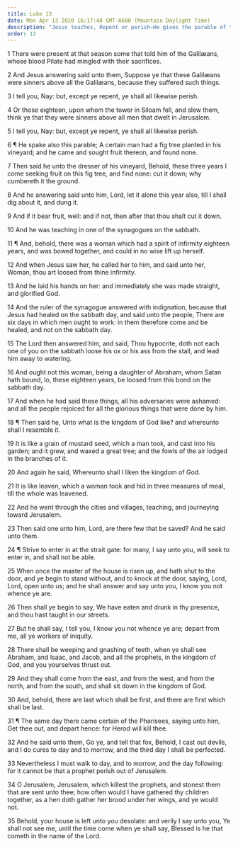 ```yaml
---
title: Luke 13
date: Mon Apr 13 2020 16:17:48 GMT-0600 (Mountain Daylight Time)
description: "Jesus teaches, Repent or perish—He gives the parable of the barren fig tree, heals a woman on the Sabbath, and likens the kingdom of God to a mustard seed—He discusses whether few or many are saved and laments over Jerusalem."
order: 13
---
```


1 There were present at that season some that told him of the Galilæans, whose blood Pilate had mingled with their sacrifices.

2 And Jesus answering said unto them, Suppose ye that these Galilæans were sinners above all the Galilæans, because they suffered such things.

3 I tell you, Nay: but, except ye repent, ye shall all likewise perish.

4 Or those eighteen, upon whom the tower in Siloam fell, and slew them, think ye that they were sinners above all men that dwelt in Jerusalem.

5 I tell you, Nay: but, except ye repent, ye shall all likewise perish.

6 ¶ He spake also this parable; A certain man had a fig tree planted in his vineyard; and he came and sought fruit thereon, and found none.

7 Then said he unto the dresser of his vineyard, Behold, these three years I come seeking fruit on this fig tree, and find none: cut it down; why cumbereth it the ground.

8 And he answering said unto him, Lord, let it alone this year also, till I shall dig about it, and dung it.

9 And if it bear fruit, well: and if not, then after that thou shalt cut it down.

10 And he was teaching in one of the synagogues on the sabbath.

11 ¶ And, behold, there was a woman which had a spirit of infirmity eighteen years, and was bowed together, and could in no wise lift up herself.

12 And when Jesus saw her, he called her to him, and said unto her, Woman, thou art loosed from thine infirmity.

13 And he laid his hands on her: and immediately she was made straight, and glorified God.

14 And the ruler of the synagogue answered with indignation, because that Jesus had healed on the sabbath day, and said unto the people, There are six days in which men ought to work: in them therefore come and be healed, and not on the sabbath day.

15 The Lord then answered him, and said, Thou hypocrite, doth not each one of you on the sabbath loose his ox or his ass from the stall, and lead him away to watering.

16 And ought not this woman, being a daughter of Abraham, whom Satan hath bound, lo, these eighteen years, be loosed from this bond on the sabbath day.

17 And when he had said these things, all his adversaries were ashamed: and all the people rejoiced for all the glorious things that were done by him.

18 ¶ Then said he, Unto what is the kingdom of God like? and whereunto shall I resemble it.

19 It is like a grain of mustard seed, which a man took, and cast into his garden; and it grew, and waxed a great tree; and the fowls of the air lodged in the branches of it.

20 And again he said, Whereunto shall I liken the kingdom of God.

21 It is like leaven, which a woman took and hid in three measures of meal, till the whole was leavened.

22 And he went through the cities and villages, teaching, and journeying toward Jerusalem.

23 Then said one unto him, Lord, are there few that be saved? And he said unto them.

24 ¶ Strive to enter in at the strait gate: for many, I say unto you, will seek to enter in, and shall not be able.

25 When once the master of the house is risen up, and hath shut to the door, and ye begin to stand without, and to knock at the door, saying, Lord, Lord, open unto us; and he shall answer and say unto you, I know you not whence ye are.

26 Then shall ye begin to say, We have eaten and drunk in thy presence, and thou hast taught in our streets.

27 But he shall say, I tell you, I know you not whence ye are; depart from me, all ye workers of iniquity.

28 There shall be weeping and gnashing of teeth, when ye shall see Abraham, and Isaac, and Jacob, and all the prophets, in the kingdom of God, and you yourselves thrust out.

29 And they shall come from the east, and from the west, and from the north, and from the south, and shall sit down in the kingdom of God.

30 And, behold, there are last which shall be first, and there are first which shall be last.

31 ¶ The same day there came certain of the Pharisees, saying unto him, Get thee out, and depart hence: for Herod will kill thee.

32 And he said unto them, Go ye, and tell that fox, Behold, I cast out devils, and I do cures to day and to morrow, and the third day I shall be perfected.

33 Nevertheless I must walk to day, and to morrow, and the day following: for it cannot be that a prophet perish out of Jerusalem.

34 O Jerusalem, Jerusalem, which killest the prophets, and stonest them that are sent unto thee; how often would I have gathered thy children together, as a hen doth gather her brood under her wings, and ye would not.

35 Behold, your house is left unto you desolate: and verily I say unto you, Ye shall not see me, until the time come when ye shall say, Blessed is he that cometh in the name of the Lord.

